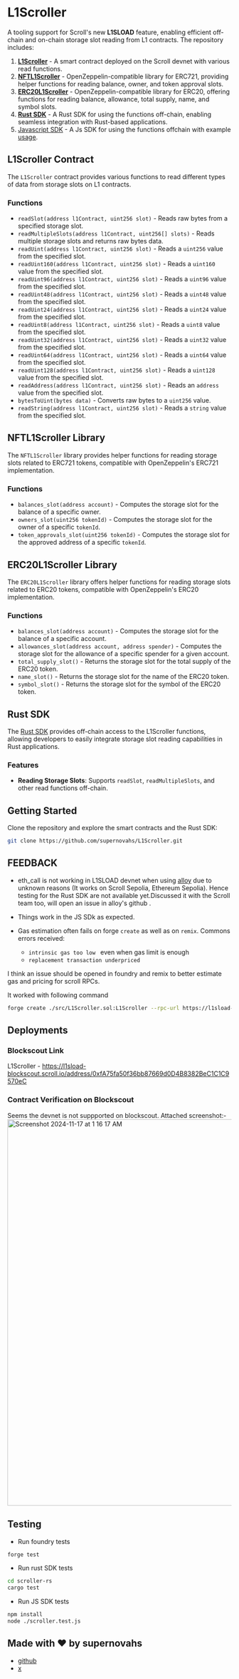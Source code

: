 # L1Scroller

A tooling support for Scroll's new **L1SLOAD** feature, enabling efficient off-chain and on-chain storage slot reading from L1 contracts. The repository includes:

1. **[L1Scroller](https://github.com/supernovahs/L1Scroller/blob/master/src/L1Scroller.sol)** - A smart contract deployed on the Scroll devnet with various read functions.
2. **[NFTL1Scroller](https://github.com/supernovahs/L1Scroller/blob/master/src/utils/NFTL1Scroller.sol)** - OpenZeppelin-compatible library for ERC721, providing helper functions for reading balance, owner, and token approval slots.
3. **[ERC20L1Scroller](https://github.com/supernovahs/L1Scroller/blob/master/src/utils/ERC20L1Scroller.sol)** - OpenZeppelin-compatible library for ERC20, offering functions for reading balance, allowance, total supply, name, and symbol slots.
4. **[Rust SDK](https://github.com/supernovahs/L1Scroller/tree/master/scroller-rs)** - A Rust SDK for using the functions off-chain, enabling seamless integration with Rust-based applications.
5. [Javascript SDK](https://github.com/supernovahs/L1Scroller/blob/master/l1ScrollerSdk.js) - A Js SDK for using the functions offchain with example [usage](https://github.com/supernovahs/L1Scroller/blob/master/scroller.test.js).

## L1Scroller Contract

The `L1Scroller` contract provides various functions to read different types of data from storage slots on L1 contracts.

### Functions

- `readSlot(address l1Contract, uint256 slot)` - Reads raw bytes from a specified storage slot.
- `readMultipleSlots(address l1Contract, uint256[] slots)` - Reads multiple storage slots and returns raw bytes data.
- `readUint(address l1Contract, uint256 slot)` - Reads a `uint256` value from the specified slot.
- `readUint160(address l1Contract, uint256 slot)` - Reads a `uint160` value from the specified slot.
- `readUint96(address l1Contract, uint256 slot)` - Reads a `uint96` value from the specified slot.
- `readUint48(address l1Contract, uint256 slot)` - Reads a `uint48` value from the specified slot.
- `readUint24(address l1Contract, uint256 slot)` - Reads a `uint24` value from the specified slot.
- `readUint8(address l1Contract, uint256 slot)` - Reads a `uint8` value from the specified slot.
- `readUint32(address l1Contract, uint256 slot)` - Reads a `uint32` value from the specified slot.
- `readUint64(address l1Contract, uint256 slot)` - Reads a `uint64` value from the specified slot.
- `readUint128(address l1Contract, uint256 slot)` - Reads a `uint128` value from the specified slot.
- `readAddress(address l1Contract, uint256 slot)` - Reads an `address` value from the specified slot.
- `bytesToUint(bytes data)` - Converts raw bytes to a `uint256` value.
- `readString(address l1Contract, uint256 slot)` - Reads a `string` value from the specified slot.

## NFTL1Scroller Library

The `NFTL1Scroller` library provides helper functions for reading storage slots related to ERC721 tokens, compatible with OpenZeppelin's ERC721 implementation.

### Functions

- `balances_slot(address account)` - Computes the storage slot for the balance of a specific owner.
- `owners_slot(uint256 tokenId)` - Computes the storage slot for the owner of a specific `tokenId`.
- `token_approvals_slot(uint256 tokenId)` - Computes the storage slot for the approved address of a specific `tokenId`.

## ERC20L1Scroller Library

The `ERC20L1Scroller` library offers helper functions for reading storage slots related to ERC20 tokens, compatible with OpenZeppelin's ERC20 implementation.

### Functions

- `balances_slot(address account)` - Computes the storage slot for the balance of a specific account.
- `allowances_slot(address account, address spender)` - Computes the storage slot for the allowance of a specific spender for a given account.
- `total_supply_slot()` - Returns the storage slot for the total supply of the ERC20 token.
- `name_slot()` - Returns the storage slot for the name of the ERC20 token.
- `symbol_slot()` - Returns the storage slot for the symbol of the ERC20 token.

## Rust SDK

The [Rust SDK](https://github.com/supernovahs/L1Scroller/tree/master/scroller-rs) provides off-chain access to the L1Scroller functions, allowing developers to easily integrate storage slot reading capabilities in Rust applications.

### Features

- **Reading Storage Slots**: Supports `readSlot`, `readMultipleSlots`, and other read functions off-chain.

## Getting Started

Clone the repository and explore the smart contracts and the Rust SDK:

```bash
git clone https://github.com/supernovahs/L1Scroller.git
```

## FEEDBACK

- eth_call is not working in L1SLOAD devnet when using [alloy](https://github.com/alloy-rs/alloy) due to unknown reasons (It works on Scroll Sepolia, Ethereum Sepolia). Hence testing for the Rust SDK are not available yet.Discussed it with the Scroll team too, will open an issue in alloy's github .
- Things work in the JS SDk as expected.

- Gas estimation often fails on forge `create` as well as on `remix`. Commons errors received:
    - `intrinsic gas too low ` even when gas limit is enough
    - `replacement transaction underpriced` 

I think an issue should be opened in foundry and remix to better estimate gas and pricing for scroll RPCs.

 It worked with following command
 ```bash
 forge create ./src/L1Scroller.sol:L1Scroller --rpc-url https://l1sload-rpc.scroll.io --private-key <KEY>  --gas-limit 1000000 --gas-price 551000000  --priority-gas-price 551000000
```

## Deployments

### Blockscout Link
L1Scroller - https://l1sload-blockscout.scroll.io/address/0xfA75fa50f36bb87669d0D4B8382BeC1C1C9570eC

### Contract Verification on Blockscout 
Seems the devnet is not suppported on blockscout. Attached screenshot:-
<img width="866" alt="Screenshot 2024-11-17 at 1 16 17 AM" src="https://github.com/user-attachments/assets/a77c7272-9a4a-4951-a071-15311792a0ac">

## Testing

- Run foundry tests 
```bash
forge test
```

- Run rust SDK tests 
```bash
cd scroller-rs
cargo test
```

- Run JS SDK tests

```bash
npm install
node ./scroller.test.js
```
## Made with ❤️ by supernovahs
- [github](https://github.com/supernovahs)
- [x](https://x.com/supernovahs444)







